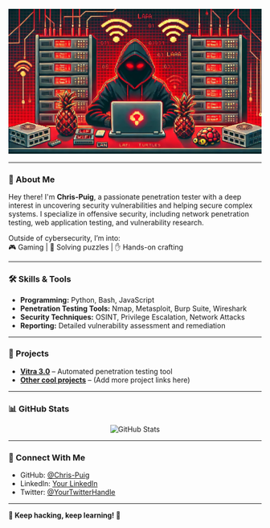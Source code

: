 <!-- Banner -->
<p align="center">
  <img src="./githubbanner1.jpg" alt="Readme Banner" width="800">
</p>

---

### 🥷 About Me  
Hey there! I'm **Chris-Puig**, a passionate penetration tester with a deep interest in uncovering security vulnerabilities and helping secure complex systems. I specialize in offensive security, including network penetration testing, web application testing, and vulnerability research.  

Outside of cybersecurity, I’m into:  
🎮 Gaming | 🧩 Solving puzzles | ✋ Hands-on crafting  

---

### 🛠️ Skills & Tools  
- **Programming:** Python, Bash, JavaScript  
- **Penetration Testing Tools:** Nmap, Metasploit, Burp Suite, Wireshark  
- **Security Techniques:** OSINT, Privilege Escalation, Network Attacks  
- **Reporting:** Detailed vulnerability assessment and remediation  

---

### 🚀 Projects  
- **[Vitra 3.0](https://github.com/Chris-Puig/Vitra)** – Automated penetration testing tool  
- **[Other cool projects](#)** – (Add more project links here)  

---

### 📊 GitHub Stats  
<p align="center">
  <img src="https://github-readme-stats.vercel.app/api?username=Chris-Puig&show_icons=true&theme=radical" alt="GitHub Stats" />
</p>

---

### 📡 Connect With Me  
- GitHub: [@Chris-Puig](https://github.com/Chris-Puig)  
- LinkedIn: [Your LinkedIn](#)  
- Twitter: [@YourTwitterHandle](#)  

---

**👾 Keep hacking, keep learning! 👾**  
